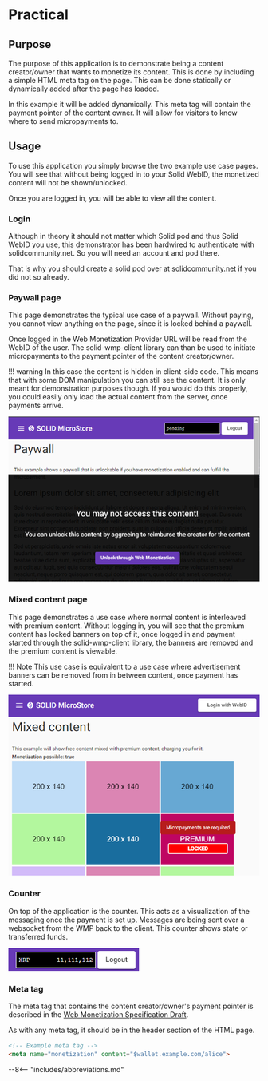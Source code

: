 # Practical


## Purpose

The purpose of this application is to demonstrate being a content creator/owner that wants to monetize its content. This is done by including a simple HTML meta tag on the page. This can be done statically or dynamically added after the page has loaded.

In this example it will be added dynamically. This meta tag will contain the payment pointer of the content owner. It will allow for visitors to know where to send micropayments to.

## Usage

To use this application you simply browse the two example use case pages. You will see that without being logged in to your Solid WebID, the monetized content will not be shown/unlocked.

Once you are logged in, you will be able to view all the content.

### Login

Although in theory it should not matter which Solid pod and thus Solid WebID you use, this demonstrator has been hardwired to authenticate with solidcommunity.net. So you will need an account and pod there. 

That is why you should create a solid pod over at [solidcommunity.net](https://solidcommunity.net/register) if you did not so already. 

### Paywall page

This page demonstrates the typical use case of a paywall. Without paying, you cannot view anything on the page, since it is locked behind a paywall. 

Once logged in the Web Monetization Provider URL will be read from the WebID of the user. The solid-wmp-client library can than be used to initiate micropayments to the payment pointer of the content creator/owner.


!!! warning
    In this case the content is hidden in client-side code. This means that with some DOM manipulation you can still see the content. It is only meant for demonstration purposes though. If you would do this properly, you could easily only load the actual content from the server, once payments arrive.

![](/assets/img/microstore_paywall.png)

### Mixed content page

This page demonstrates a use case where normal content is interleaved with premium content. Without logging in, you will see that the premium content has locked banners on top of it, once logged in and payment started through the solid-wmp-client library, the banners are removed and the premium content is viewable.

!!! Note
    This use case is equivalent to a use case where advertisement banners can be removed from in between content, once payment has started.

![](/assets/img/microstore_mixed.png)

### Counter

On top of the application is the counter. This acts as a visualization of the messaging once the payment is set up. Messages are being sent over a websocket from the WMP back to the client. This counter shows state or transferred funds.

![](/assets/img/counter.png)

### Meta tag

The meta tag that contains the content creator/owner's payment pointer is described in the [Web Monetization Specification Draft](https://webmonetization.org/specification.html#meta-tags-set).

As with any meta tag, it should be in the header section of the HTML page.

```html
<!-- Example meta tag -->
<meta name="monetization" content="$wallet.example.com/alice">
```



--8<-- "includes/abbreviations.md"